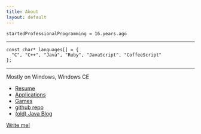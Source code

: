 ```yaml
---
title: About
layout: default
---
```


```
startedProfessionalProgramming = 16.years.ago
```

- - -

```
const char* languages[] = {
  "C", "C++", "Java", "Ruby", "JavaScript", "CoffeeScript"
};
```

- - - 

Mostly on Windows, Windows CE

* [Resume](resume.html)
* [Applications](business.html)
* [Games](games.html)
* [github repo](http://github.com/pke)
* [(old) Java Blog](http://philondev.blogspot.com/)

[Write me!](mailto:phil.kursawe@gmail.com)

